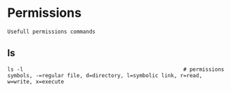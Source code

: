# Permissions

    Usefull permissions commands
    
## ls

    ls -l                                                   # permissions symbols, -=regular file, d=directory, l=symbolic link, r=read, w=write, x=execute
    